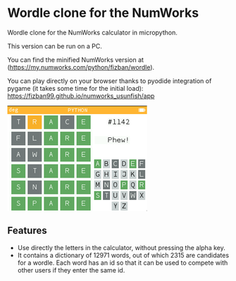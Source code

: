 # Wordle clone for the NumWorks
Wordle clone for the NumWorks calculator in micropython.

This version can be run on a PC.

You can find the minified NumWorks version at (https://my.numworks.com/python/fizban/wordle).


You can play directly on your browser thanks to pyodide integration of pygame (it takes some time for the initial load):
https://fizban99.github.io/numworks_usunfish/app


![Screenshot](img/numworks_wordle.png)


## Features
- Use directly the letters in the calculator, without pressing the alpha key. 
- It contains a dictionary of 12971 words, out of which 2315 are candidates for a wordle. Each word has an id so that it can be used to compete with other users if they enter the same id.